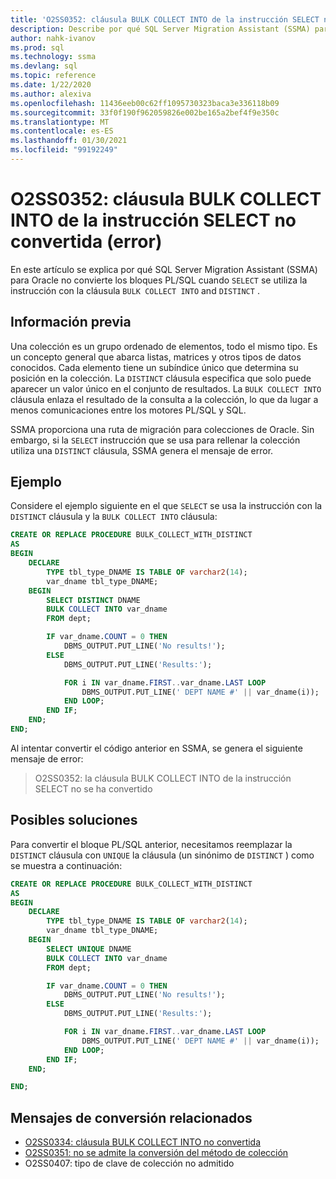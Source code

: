 ```yaml
---
title: 'O2SS0352: cláusula BULK COLLECT INTO de la instrucción SELECT no convertida (error)'
description: Describe por qué SQL Server Migration Assistant (SSMA) para Oracle no convierte los bloques PL/SQL cuando la instrucción SELECT se usa con la cláusula BULK COLLECT INTO y DISTINCt.
author: nahk-ivanov
ms.prod: sql
ms.technology: ssma
ms.devlang: sql
ms.topic: reference
ms.date: 1/22/2020
ms.author: alexiva
ms.openlocfilehash: 11436eeb00c62ff1095730323baca3e336118b09
ms.sourcegitcommit: 33f0f190f962059826e002be165a2bef4f9e350c
ms.translationtype: MT
ms.contentlocale: es-ES
ms.lasthandoff: 01/30/2021
ms.locfileid: "99192249"
---
```

# <a name="o2ss0352-bulk-collect-into-clause-in-select-statement-not-converted-error"></a>O2SS0352: cláusula BULK COLLECT INTO de la instrucción SELECT no convertida (error)

En este artículo se explica por qué SQL Server Migration Assistant (SSMA) para Oracle no convierte los bloques PL/SQL cuando `SELECT` se utiliza la instrucción con la cláusula `BULK COLLECT INTO` and `DISTINCT` .

## <a name="background"></a>Información previa

Una colección es un grupo ordenado de elementos, todo el mismo tipo. Es un concepto general que abarca listas, matrices y otros tipos de datos conocidos. Cada elemento tiene un subíndice único que determina su posición en la colección. La `DISTINCT` cláusula especifica que solo puede aparecer un valor único en el conjunto de resultados. La `BULK COLLECT INTO` cláusula enlaza el resultado de la consulta a la colección, lo que da lugar a menos comunicaciones entre los motores PL/SQL y SQL.

SSMA proporciona una ruta de migración para colecciones de Oracle. Sin embargo, si la `SELECT` instrucción que se usa para rellenar la colección utiliza una `DISTINCT` cláusula, SSMA genera el mensaje de error.

## <a name="example"></a>Ejemplo

Considere el ejemplo siguiente en el que `SELECT` se usa la instrucción con la `DISTINCT` cláusula y la `BULK COLLECT INTO` cláusula:

```sql
CREATE OR REPLACE PROCEDURE BULK_COLLECT_WITH_DISTINCT
AS
BEGIN
    DECLARE
        TYPE tbl_type_DNAME IS TABLE OF varchar2(14);
        var_dname tbl_type_DNAME;
    BEGIN
        SELECT DISTINCT DNAME
        BULK COLLECT INTO var_dname
        FROM dept;

        IF var_dname.COUNT = 0 THEN
            DBMS_OUTPUT.PUT_LINE('No results!');
        ELSE
            DBMS_OUTPUT.PUT_LINE('Results:');

            FOR i IN var_dname.FIRST..var_dname.LAST LOOP
                DBMS_OUTPUT.PUT_LINE(' DEPT NAME #' || var_dname(i));
            END LOOP;
        END IF;
    END;
END;
```

Al intentar convertir el código anterior en SSMA, se genera el siguiente mensaje de error:

> O2SS0352: la cláusula BULK COLLECT INTO de la instrucción SELECT no se ha convertido

## <a name="possible-remedies"></a>Posibles soluciones

Para convertir el bloque PL/SQL anterior, necesitamos reemplazar la `DISTINCT` cláusula con `UNIQUE` la cláusula (un sinónimo de `DISTINCT` ) como se muestra a continuación:

```sql
CREATE OR REPLACE PROCEDURE BULK_COLLECT_WITH_DISTINCT
AS
BEGIN
    DECLARE
        TYPE tbl_type_DNAME IS TABLE OF varchar2(14);
        var_dname tbl_type_DNAME;
    BEGIN
        SELECT UNIQUE DNAME
        BULK COLLECT INTO var_dname
        FROM dept;

        IF var_dname.COUNT = 0 THEN
            DBMS_OUTPUT.PUT_LINE('No results!');
        ELSE
            DBMS_OUTPUT.PUT_LINE('Results:');

            FOR i IN var_dname.FIRST..var_dname.LAST LOOP
                DBMS_OUTPUT.PUT_LINE(' DEPT NAME #' || var_dname(i));
            END LOOP;
        END IF;
    END;

END;
```

## <a name="related-conversion-messages"></a>Mensajes de conversión relacionados

* [O2SS0334: cláusula BULK COLLECT INTO no convertida](o2ss0334.md)
* [O2SS0351: no se admite la conversión del método de colección](o2ss0351.md)
* O2SS0407: tipo de clave de colección no admitido
